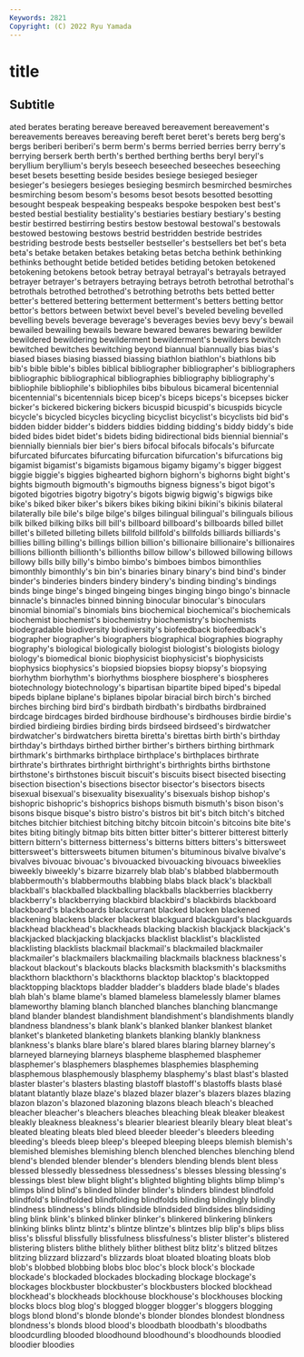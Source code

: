 ```yaml
---
Keywords: 2821
Copyright: (C) 2022 Ryu Yamada
---
```



# title

## Subtitle
ated berates berating bereave bereaved bereavement bereavement's bereavements bereaves bereaving
bereft beret beret's berets berg berg's bergs beriberi beriberi's berm
berm's berms berried berries berry berry's berrying berserk berth berth's
berthed berthing berths beryl beryl's beryllium beryllium's beryls beseech beseeched
beseeches beseeching beset besets besetting beside besides besiege besieged besieger
besieger's besiegers besieges besieging besmirch besmirched besmirches besmirching besom besom's
besoms besot besots besotted besotting besought bespeak bespeaking bespeaks bespoke
bespoken best best's bested bestial bestiality bestiality's bestiaries bestiary bestiary's
besting bestir bestirred bestirring bestirs bestow bestowal bestowal's bestowals bestowed
bestowing bestows bestrid bestridden bestride bestrides bestriding bestrode bests bestseller
bestseller's bestsellers bet bet's beta beta's betake betaken betakes betaking
betas betcha bethink bethinking bethinks bethought betide betided betides betiding
betoken betokened betokening betokens betook betray betrayal betrayal's betrayals betrayed
betrayer betrayer's betrayers betraying betrays betroth betrothal betrothal's betrothals betrothed
betrothed's betrothing betroths bets betted better better's bettered bettering betterment
betterment's betters betting bettor bettor's bettors between betwixt bevel bevel's
beveled beveling bevelled bevelling bevels beverage beverage's beverages bevies bevy
bevy's bewail bewailed bewailing bewails beware bewared bewares bewaring bewilder
bewildered bewildering bewilderment bewilderment's bewilders bewitch bewitched bewitches bewitching beyond
biannual biannually bias bias's biased biases biasing biassed biassing biathlon
biathlon's biathlons bib bib's bible bible's bibles biblical bibliographer bibliographer's
bibliographers bibliographic bibliographical bibliographies bibliography bibliography's bibliophile bibliophile's bibliophiles bibs
bibulous bicameral bicentennial bicentennial's bicentennials bicep bicep's biceps biceps's bicepses
bicker bicker's bickered bickering bickers bicuspid bicuspid's bicuspids bicycle bicycle's
bicycled bicycles bicycling bicyclist bicyclist's bicyclists bid bid's bidden bidder
bidder's bidders biddies bidding bidding's biddy biddy's bide bided bides
bidet bidet's bidets biding bidirectional bids biennial biennial's biennially biennials
bier bier's biers bifocal bifocals bifocals's bifurcate bifurcated bifurcates bifurcating
bifurcation bifurcation's bifurcations big bigamist bigamist's bigamists bigamous bigamy bigamy's
bigger biggest biggie biggie's biggies bighearted bighorn bighorn's bighorns bight
bight's bights bigmouth bigmouth's bigmouths bigness bigness's bigot bigot's bigoted
bigotries bigotry bigotry's bigots bigwig bigwig's bigwigs bike bike's biked
biker biker's bikers bikes biking bikini bikini's bikinis bilateral bilaterally
bile bile's bilge bilge's bilges bilingual bilingual's bilinguals bilious bilk
bilked bilking bilks bill bill's billboard billboard's billboards billed billet
billet's billeted billeting billets billfold billfold's billfolds billiards billiards's billies
billing billing's billings billion billion's billionaire billionaire's billionaires billions billionth
billionth's billionths billow billow's billowed billowing billows billowy bills billy
billy's bimbo bimbo's bimboes bimbos bimonthlies bimonthly bimonthly's bin bin's
binaries binary binary's bind bind's binder binder's binderies binders bindery
bindery's binding binding's bindings binds binge binge's binged bingeing binges
binging bingo bingo's binnacle binnacle's binnacles binned binning binocular binocular's
binoculars binomial binomial's binomials bins biochemical biochemical's biochemicals biochemist biochemist's
biochemistry biochemistry's biochemists biodegradable biodiversity biodiversity's biofeedback biofeedback's biographer biographer's
biographers biographical biographies biography biography's biological biologically biologist biologist's biologists
biology biology's biomedical bionic biophysicist biophysicist's biophysicists biophysics biophysics's biopsied
biopsies biopsy biopsy's biopsying biorhythm biorhythm's biorhythms biosphere biosphere's biospheres
biotechnology biotechnology's bipartisan bipartite biped biped's bipedal bipeds biplane biplane's
biplanes bipolar biracial birch birch's birched birches birching bird bird's
birdbath birdbath's birdbaths birdbrained birdcage birdcages birded birdhouse birdhouse's birdhouses
birdie birdie's birdied birdieing birdies birding birds birdseed birdseed's birdwatcher
birdwatcher's birdwatchers biretta biretta's birettas birth birth's birthday birthday's birthdays
birthed birther birther's birthers birthing birthmark birthmark's birthmarks birthplace birthplace's
birthplaces birthrate birthrate's birthrates birthright birthright's birthrights births birthstone birthstone's
birthstones biscuit biscuit's biscuits bisect bisected bisecting bisection bisection's bisections
bisector bisector's bisectors bisects bisexual bisexual's bisexuality bisexuality's bisexuals bishop
bishop's bishopric bishopric's bishoprics bishops bismuth bismuth's bison bison's bisons
bisque bisque's bistro bistro's bistros bit bit's bitch bitch's bitched
bitches bitchier bitchiest bitching bitchy bitcoin bitcoin's bitcoins bite bite's
bites biting bitingly bitmap bits bitten bitter bitter's bitterer bitterest
bitterly bittern bittern's bitterness bitterness's bitterns bitters bitters's bittersweet bittersweet's
bittersweets bitumen bitumen's bituminous bivalve bivalve's bivalves bivouac bivouac's bivouacked
bivouacking bivouacs biweeklies biweekly biweekly's bizarre bizarrely blab blab's blabbed
blabbermouth blabbermouth's blabbermouths blabbing blabs black black's blackball blackball's blackballed
blackballing blackballs blackberries blackberry blackberry's blackberrying blackbird blackbird's blackbirds blackboard
blackboard's blackboards blackcurrant blacked blacken blackened blackening blackens blacker blackest
blackguard blackguard's blackguards blackhead blackhead's blackheads blacking blackish blackjack blackjack's
blackjacked blackjacking blackjacks blacklist blacklist's blacklisted blacklisting blacklists blackmail blackmail's
blackmailed blackmailer blackmailer's blackmailers blackmailing blackmails blackness blackness's blackout blackout's
blackouts blacks blacksmith blacksmith's blacksmiths blackthorn blackthorn's blackthorns blacktop blacktop's
blacktopped blacktopping blacktops bladder bladder's bladders blade blade's blades blah
blah's blame blame's blamed blameless blamelessly blamer blames blameworthy blaming
blanch blanched blanches blanching blancmange bland blander blandest blandishment blandishment's
blandishments blandly blandness blandness's blank blank's blanked blanker blankest blanket
blanket's blanketed blanketing blankets blanking blankly blankness blankness's blanks blare
blare's blared blares blaring blarney blarney's blarneyed blarneying blarneys blaspheme
blasphemed blasphemer blasphemer's blasphemers blasphemes blasphemies blaspheming blasphemous blasphemously blasphemy
blasphemy's blast blast's blasted blaster blaster's blasters blasting blastoff blastoff's
blastoffs blasts blasé blatant blatantly blaze blaze's blazed blazer blazer's
blazers blazes blazing blazon blazon's blazoned blazoning blazons bleach bleach's
bleached bleacher bleacher's bleachers bleaches bleaching bleak bleaker bleakest bleakly
bleakness bleakness's blearier bleariest blearily bleary bleat bleat's bleated bleating
bleats bled bleed bleeder bleeder's bleeders bleeding bleeding's bleeds bleep
bleep's bleeped bleeping bleeps blemish blemish's blemished blemishes blemishing blench
blenched blenches blenching blend blend's blended blender blender's blenders blending
blends blent bless blessed blessedly blessedness blessedness's blesses blessing blessing's
blessings blest blew blight blight's blighted blighting blights blimp blimp's
blimps blind blind's blinded blinder blinder's blinders blindest blindfold blindfold's
blindfolded blindfolding blindfolds blinding blindingly blindly blindness blindness's blinds blindside
blindsided blindsides blindsiding bling blink blink's blinked blinker blinker's blinkered
blinkering blinkers blinking blinks blintz blintz's blintze blintze's blintzes blip
blip's blips bliss bliss's blissful blissfully blissfulness blissfulness's blister blister's
blistered blistering blisters blithe blithely blither blithest blitz blitz's blitzed
blitzes blitzing blizzard blizzard's blizzards bloat bloated bloating bloats blob
blob's blobbed blobbing blobs bloc bloc's block block's blockade blockade's
blockaded blockades blockading blockage blockage's blockages blockbuster blockbuster's blockbusters blocked
blockhead blockhead's blockheads blockhouse blockhouse's blockhouses blocking blocks blocs blog
blog's blogged blogger blogger's bloggers blogging blogs blond blond's blonde
blonde's blonder blondes blondest blondness blondness's blonds blood blood's bloodbath
bloodbath's bloodbaths bloodcurdling blooded bloodhound bloodhound's bloodhounds bloodied bloodier bloodies
